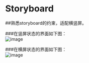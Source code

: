 # Storyboard
##熟悉storyboard的约束，适配横竖屏。

###在竖屏状态的界面如下图：<br>
![image](https://github.com/SoftProgramLX/Storyboard/blob/master/xib2/screen1.png)
<br>

###在横屏状态的界面如下图：<br>
![image](https://github.com/SoftProgramLX/Storyboard/blob/master/xib2/screen2.png)
